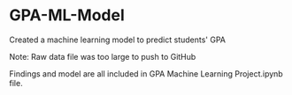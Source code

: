 # GPA-ML-Model
Created a machine learning model to predict students' GPA

Note: Raw data file was too large to push to GitHub

Findings and model are all included in GPA Machine Learning Project.ipynb file.
